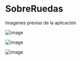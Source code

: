 # SobreRuedas



Imagenes previas de la aplicación

![image](https://user-images.githubusercontent.com/91873161/207971708-1cc75ddd-f6d7-4f60-9310-177e90369522.png)




![image](https://user-images.githubusercontent.com/91873161/207971893-950a62e2-5d3a-4411-a0b4-3c92fa645091.png)




![image](https://user-images.githubusercontent.com/91873161/207971994-b5dacdc9-ae76-4b36-b343-322da82e315c.png)






